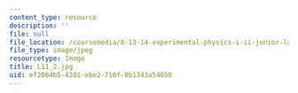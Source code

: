 ```yaml
---
content_type: resource
description: ''
file: null
file_location: /coursemedia/8-13-14-experimental-physics-i-ii-junior-lab-fall-2016-spring-2017/ef2064b54281ebe2710f8b1343a54050_L11_2.jpg
file_type: image/jpeg
resourcetype: Image
title: L11_2.jpg
uid: ef2064b5-4281-ebe2-710f-8b1343a54050
---
```

